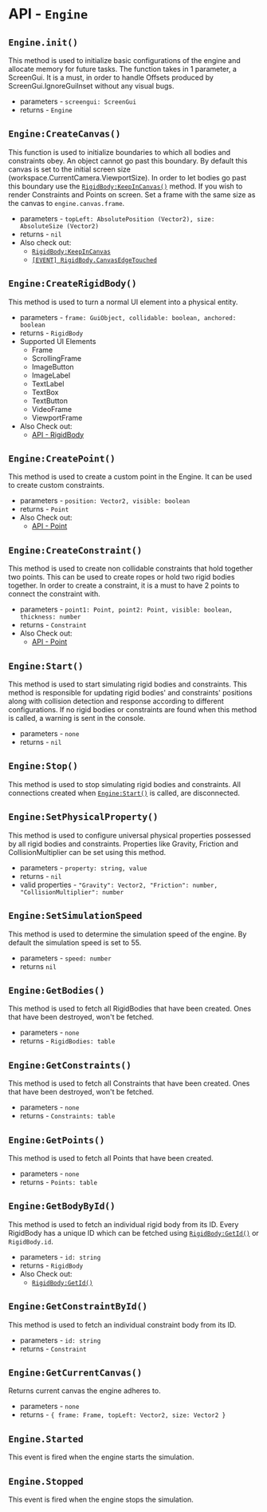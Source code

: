 # API - `Engine`
## `Engine.init()`

This method is used to initialize basic configurations of the engine and allocate memory for future tasks. The function takes in 1 parameter, a ScreenGui. It is a must, in order to handle Offsets produced by ScreenGui.IgnoreGuiInset without any visual bugs.

* parameters - `screengui: ScreenGui`
* returns - `Engine`

## `Engine:CreateCanvas()`

This function is used to initialize boundaries to which all bodies and constraints obey. An object cannot go past this boundary. By default this canvas is set to the initial screen size (workspace.CurrentCamera.ViewportSize). In order to let bodies go past this boundary use the [`RigidBody:KeepInCanvas()`](https://github.com/jaipack17/Nature2D/tree/master/docs/api/rigidbody#rigidbodykeepincanvas) method. If you wish to render Constraints and Points on screen. Set a frame with the same size as the canvas to `engine.canvas.frame`.

* parameters - `topLeft: AbsolutePosition (Vector2), size: AbsoluteSize (Vector2)`
* returns - `nil`
* Also check out:
  * [`RigidBody:KeepInCanvas`](https://github.com/jaipack17/Nature2D/tree/master/docs/api/rigidbody#rigidbodykeepincanvas)
  * [`[EVENT] RigidBody.CanvasEdgeTouched`](https://github.com/jaipack17/Nature2D/blob/master/docs/api/rigidbody/README.md#rigidbodycanvasedgetouched)

## `Engine:CreateRigidBody()`

This method is used to turn a normal UI element into a physical entity.

* parameters - `frame: GuiObject, collidable: boolean, anchored: boolean`
* returns - `RigidBody`
* Supported UI Elements
  * Frame
  * ScrollingFrame
  * ImageButton
  * ImageLabel
  * TextLabel
  * TextBox
  * TextButton
  * VideoFrame
  * ViewportFrame
* Also Check out:
  * [API - RigidBody](https://github.com/jaipack17/Nature2D/tree/master/docs/api/rigidbody)

## `Engine:CreatePoint()`

This method is used to create a custom point in the Engine. It can be used to create custom constraints.

* parameters - `position: Vector2, visible: boolean`
* returns - `Point`
* Also Check out:
  * [API - Point](https://github.com/jaipack17/Nature2D/tree/master/docs/api/point)

## `Engine:CreateConstraint()`

This method is used to create non collidable constraints that hold together two points. This can be used to create ropes or hold two rigid bodies together. In order to create a constraint, it is a must to have 2 points to connect the constraint with.

* parameters - `point1: Point, point2: Point, visible: boolean, thickness: number`
* returns - `Constraint`
* Also Check out:
  * [API - Point](https://github.com/jaipack17/Nature2D/tree/master/docs/api/point)

## `Engine:Start()`

This method is used to start simulating rigid bodies and constraints. This method is responsible for updating rigid bodies' and constraints' positions along with collision detection and response according to different configurations. If no rigid bodies or constraints are found when this method is called, a warning is sent in the console.

* parameters - `none`
* returns - `nil`

## `Engine:Stop()`

This method is used to stop simulating rigid bodies and constraints. All connections created when [`Engine:Start()`](#enginestart) is called, are disconnected.

## `Engine:SetPhysicalProperty()`

This method is used to configure universal physical properties possessed by all rigid bodies and constraints. Properties like Gravity, Friction and CollisionMultiplier can be set using this method.

* parameters - `property: string, value`
* returns - `nil`
* valid properties - `"Gravity": Vector2, "Friction": number, "CollisionMultiplier": number`

## `Engine:SetSimulationSpeed`

This method is used to determine the simulation speed of the engine. By default the simulation speed is set to 55.

* parameters - `speed: number`
* returns `nil`

## `Engine:GetBodies()`

This method is used to fetch all RigidBodies that have been created. Ones that have been destroyed, won't be fetched.

* parameters - `none`
* returns - `RigidBodies: table`

## `Engine:GetConstraints()`

This method is used to fetch all Constraints that have been created. Ones that have been destroyed, won't be fetched.

* parameters - `none`
* returns - `Constraints: table`

## `Engine:GetPoints()`

This method is used to fetch all Points that have been created. 

* parameters - `none`
* returns - `Points: table`

## `Engine:GetBodyById()`

This method is used to fetch an individual rigid body from its ID. Every RigidBody has a unique ID which can be fetched using [`RigidBody:GetId()`]() or `RigidBody.id`.

* parameters - `id: string`
* returns - `RigidBody`
* Also Check out:
  * [`RigidBody:GetId()`](https://github.com/jaipack17/Nature2D/tree/master/docs/api/rigidbody#rigidbodygetid)

## `Engine:GetConstraintById()`

This method is used to fetch an individual constraint body from its ID. 

* parameters - `id: string`
* returns - `Constraint`

## `Engine:GetCurrentCanvas()`

Returns current canvas the engine adheres to.

* parameters - `none`
* returns - `{ frame: Frame, topLeft: Vector2, size: Vector2 }`

## `Engine.Started`

This event is fired when the engine starts the simulation.

## `Engine.Stopped`

This event is fired when the engine stops the simulation.
